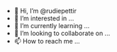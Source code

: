- 👋 Hi, I’m @rudiepettir
- 👀 I’m interested in ...
- 🌱 I’m currently learning ...
- 💞️ I’m looking to collaborate on ...
- 📫 How to reach me ...

<!---
rudiepettir/rudiepettir is a ✨ special ✨ repository because its `README.md` (this file) appears on your GitHub profile.
You can click the Preview link to take a look at your changes.
--->
